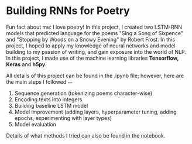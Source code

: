 # Building RNNs for Poetry

Fun fact about me: I love poetry! In this project, I created two LSTM-RNN models that predicted language for the poems "Sing a Song of Sixpence" and "Stopping by Woods on a Snowy Evening" by Robert Frost. In this project, I hoped to apply my knowledge of neural networks and model building to my passion of writing, and gain exposure into the world of NLP. In this project, I made use of the machine learning libraries **Tensorflow, Keras** and **h5py**. 

All details of this project can be found in the .ipynb file; however, here are the main steps I followed --

1) Sequence generation (tokenizing poems character-wise)
2) Encoding texts into integers
3) Building baseline LSTM model
4) Model improvement (adding layers, hyperparameter tuning, adding epochs, experimenting with layer types)
5) Model evaluation

Details of what methods I tried can also be found in the notebook. 
